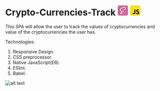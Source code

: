 # Crypto-Currencies-Track   ![Screenshot](sass.png)        ![Screenshot](javascript.png) 
 

This SPA will allow the user to track the values of cryptocurrencies and value of the cryptocurrencies the user has.

Technologies:
1. Responsive Design.
2. CSS preprocessor.
3. Native JavaScript(E6).
4. ESlint.
5. Babel.


![alt text](https://cryptoformatics.com/wp-content/uploads/2019/06/mother-btc.jpg)
